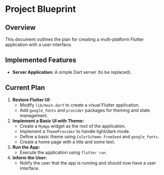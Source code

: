 
# Project Blueprint

## Overview

This document outlines the plan for creating a multi-platform Flutter application with a user interface.

## Implemented Features

*   **Server Application:** A simple Dart server (to be replaced).

## Current Plan

1.  **Restore Flutter UI:**
    *   Modify `lib/main.dart` to create a visual Flutter application.
    *   Add `google_fonts` and `provider` packages for theming and state management.
2.  **Implement a Basic UI with Theme:**
    *   Create a `MyApp` widget as the root of the application.
    *   Implement a `ThemeProvider` to handle light/dark mode.
    *   Define a basic theme using `ColorScheme.fromSeed` and `google_fonts`.
    *   Create a home page with a title and some text.
3.  **Run the App:**
    *   Execute the application using `flutter run`.
4.  **Inform the User:**
    *   Notify the user that the app is running and should now have a user interface.
